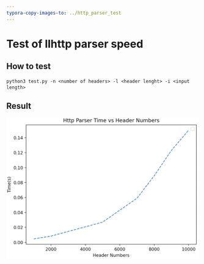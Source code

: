 ```yaml
---
typora-copy-images-to: ../http_parser_test
---
```


# Test of llhttp parser speed

## How to test

```
python3 test.py -n <number of headers> -l <header lenght> -i <input length>
```

## Result

![image-20221130215550711](./image-20221130215550711.png)
